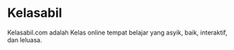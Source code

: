 Kelasabil
=========

Kelasabil.com adalah Kelas online tempat belajar yang asyik, baik, interaktif, dan leluasa.
